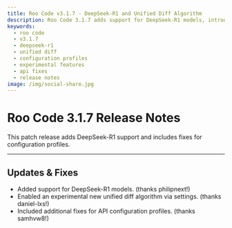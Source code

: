 ```yaml
---
title: Roo Code v3.1.7 - DeepSeek-R1 and Unified Diff Algorithm
description: Roo Code 3.1.7 adds support for DeepSeek-R1 models, introduces experimental unified diff algorithm, and fixes API configuration profiles.
keywords:
  - roo code
  - v3.1.7
  - deepseek-r1
  - unified diff
  - configuration profiles
  - experimental features
  - api fixes
  - release notes
image: /img/social-share.jpg
---
```


# Roo Code 3.1.7 Release Notes

This patch release adds DeepSeek-R1 support and includes fixes for configuration profiles.

---

## Updates & Fixes

*   Added support for DeepSeek-R1 models. (thanks philipnext!)
*   Enabled an experimental new unified diff algorithm via settings. (thanks daniel-lxs!)
*   Included additional fixes for API configuration profiles. (thanks samhvw8!)
